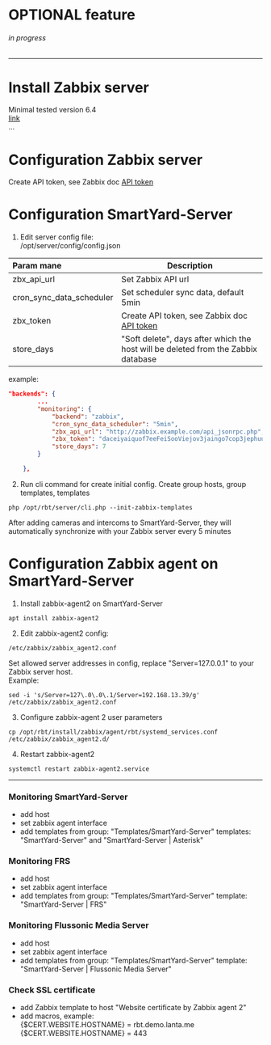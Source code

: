 #  OPTIONAL feature
###### in progress

---
# Install Zabbix server
Minimal tested version 6.4   
[link](https://www.zabbix.com/download?zabbix=6.4&os_distribution=ubuntu&os_version=22.04&components=server_frontend_agent&db=pgsql&ws=nginx)   
... 

# Configuration Zabbix server
Create API token, see Zabbix doc [API token](https://www.zabbix.com/documentation/current/en/manual/web_interface/frontend_sections/users/api_tokens)

# Configuration SmartYard-Server 
1. Edit server config file:  
 /opt/server/config/config.json

| **Param mane**           | **Description**                                                                                                                                       |  
|:-------------------------|-------------------------------------------------------------------------------------------------------------------------------------------------------|
| zbx_api_url              | Set Zabbix API url                                                                                                                                    |
| cron_sync_data_scheduler | Set scheduler sync data, default 5min                                                                                                                 |
| zbx_token                | Create API token, see Zabbix doc [API token](https://www.zabbix.com/documentation/current/en/manual/web_interface/frontend_sections/users/api_tokens) |
| store_days               | "Soft delete", days after which the host will be deleted from the Zabbix database                                                                     |
example:
```json
"backends": {
        ...
        "monitoring": {
            "backend": "zabbix",
            "cron_sync_data_scheduler": "5min",
            "zbx_api_url": "http://zabbix.example.com/api_jsonrpc.php",
            "zbx_token": "daceiyaiquof7eeFeiSooViejov3jaingo7cop3jephuu2ohz6aim0eigeezoh0J",
            "store_days": 7
        }

    },
````
2. Run cli command for create initial config. Create group hosts, group templates, templates
 ```shell
php /opt/rbt/server/cli.php --init-zabbix-templates
 ```

After adding cameras and intercoms to SmartYard-Server, they will automatically synchronize with your Zabbix server every 5 minutes

# Configuration Zabbix agent on SmartYard-Server
1. Install zabbix-agent2 on SmartYard-Server
 ```shell
apt install zabbix-agent2
 ```
2. Edit zabbix-agent2 config:  
```shell
/etc/zabbix/zabbix_agent2.conf
```
Set allowed server addresses in config, replace "Server=127.0.0.1" to your Zabbix server host.  
Example:
```shell
sed -i 's/Server=127\.0\.0\.1/Server=192.168.13.39/g' /etc/zabbix/zabbix_agent2.conf
```
3. Configure zabbix-agent 2 user parameters
```shell
cp /opt/rbt/install/zabbix/agent/rbt/systemd_services.conf /etc/zabbix/zabbix_agent2.d/
```
4. Restart zabbix-agent2
```shell 
systemctl restart zabbix-agent2.service
```


----
### Monitoring SmartYard-Server
- add host
- set zabbix agent interface
- add templates from group: "Templates/SmartYard-Server" templates: "SmartYard-Server" and "SmartYard-Server | Asterisk"

### Monitoring FRS
- add host
- set zabbix agent interface
- add templates from group: "Templates/SmartYard-Server" template:  "SmartYard-Server | FRS"

### Monitoring Flussonic Media Server
- add host
- set zabbix agent interface
- add templates from group: "Templates/SmartYard-Server" template: "SmartYard-Server | Flussonic Media Server"

### Check SSL certificate
- add Zabbix template to host "Website certificate by Zabbix agent 2"
- add macros, example:  
  {$CERT.WEBSITE.HOSTNAME} = rbt.demo.lanta.me  
  {$CERT.WEBSITE.HOSTNAME} = 443  